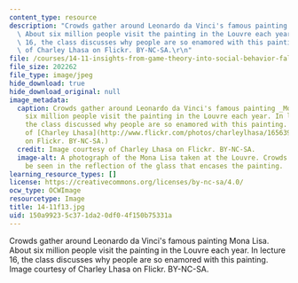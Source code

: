 ```yaml
---
content_type: resource
description: "Crowds gather around Leonardo da Vinci's famous painting Mona Lisa.\
  \ About six million people visit the painting in the Louvre each year. In lecture\
  \ 16, the class discusses why people are so enamored with this painting. Image courtesy\
  \ of Charley Lhasa on Flickr. BY-NC-SA.\r\n"
file: /courses/14-11-insights-from-game-theory-into-social-behavior-fall-2013/150a99235c371da20df04f150b75331a_14-11f13.jpg
file_size: 202262
file_type: image/jpeg
hide_download: true
hide_download_original: null
image_metadata:
  caption: Crowds gather around Leonardo da Vinci's famous painting _Mona Lisa_. About
    six million people visit the painting in the Louvre each year. In lecture 16,
    the class discussed why people are so enamored with this painting. (Image courtesy
    of [Charley Lhasa](http://www.flickr.com/photos/charleylhasa/1656393100/sizes/l)
    on Flickr. BY-NC-SA.)
  credit: Image courtesy of Charley Lhasa on Flickr. BY-NC-SA.
  image-alt: A photograph of the Mona Lisa taken at the Louvre. Crowds of people can
    be seen in the reflection of the glass that encases the painting.
learning_resource_types: []
license: https://creativecommons.org/licenses/by-nc-sa/4.0/
ocw_type: OCWImage
resourcetype: Image
title: 14-11f13.jpg
uid: 150a9923-5c37-1da2-0df0-4f150b75331a
---
```

Crowds gather around Leonardo da Vinci's famous painting Mona Lisa. About six million people visit the painting in the Louvre each year. In lecture 16, the class discusses why people are so enamored with this painting. Image courtesy of Charley Lhasa on Flickr. BY-NC-SA.

